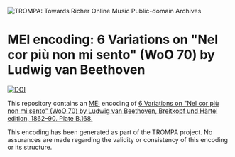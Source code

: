 ![TROMPA: Towards Richer Online Music Public-domain Archives](https://trompamusic.eu/sites/default/files/top-bar-logo_0_0.png)
                                                                                
# MEI encoding: 6 Variations on "Nel cor più non mi sento" (WoO 70) by Ludwig van Beethoven


[![DOI](https://zenodo.org/badge/232830043.svg)](https://zenodo.org/badge/latestdoi/232830043)


                                                                                
This repository contains an [MEI](https://music-encoding.org) encoding of [6 Variations on "Nel cor più non mi sento" (WoO 70) by Ludwig van Beethoven, Breitkopf und Härtel edition, 1862–90. Plate B.168.](https://imslp.org/wiki/Special:ReverseLookup/53031) 
                                                                                
This encoding has been generated as part of the TROMPA project. No assurances are made regarding the validity or consistency of this encoding or its structure.
                     
